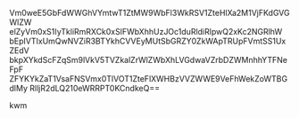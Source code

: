 Vm0weE5GbFdWWGhVYmtwT1ZtMW9WbFl3WkRSV1ZteHlXa2M1VjFKdGVGWlZW
elZyVm0xS1IyTkliRmRXCk0xSlFWbXhhUzJOc1duRldiRlpwQ2xKc2NGRlhW
bEpIVTIxUmQwNVZiR3BTYkhCVVEyMUtSbGRZY0ZkWApTRUpFVmtSS1UxZEdV
bkpXYkdScFZqSm9lVkV5TVZkalZrWlZWbXhLVGdwaVZrbDZWMnhhYTFNeFpF
ZFYKYkZaT1VsaFNSVmx0TlVOT1ZteFlXWHBzVVZWWE9VeFhWekZoWTBGdlMy
RlljR2dLQ210eWRRPT0KCndkeQ==

kwm